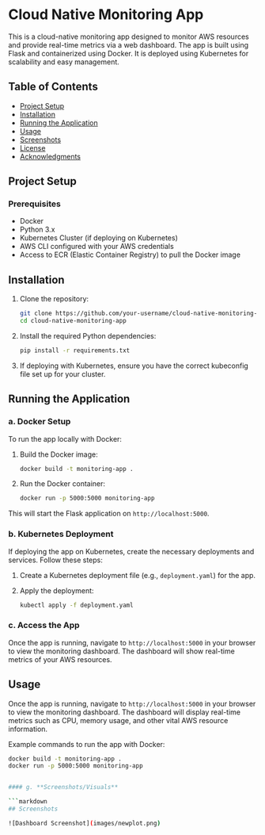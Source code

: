 # Cloud Native Monitoring App

This is a cloud-native monitoring app designed to monitor AWS resources and provide real-time metrics via a web dashboard. The app is built using Flask and containerized using Docker. It is deployed using Kubernetes for scalability and easy management.

## Table of Contents
- [Project Setup](#project-setup)
- [Installation](#installation)
- [Running the Application](#running-the-application)
- [Usage](#usage)
- [Screenshots](#screenshots)
- [License](#license)
- [Acknowledgments](#acknowledgments)

## Project Setup

### Prerequisites

- Docker
- Python 3.x
- Kubernetes Cluster (if deploying on Kubernetes)
- AWS CLI configured with your AWS credentials
- Access to ECR (Elastic Container Registry) to pull the Docker image

## Installation

1. Clone the repository:

    ```bash
    git clone https://github.com/your-username/cloud-native-monitoring-app.git
    cd cloud-native-monitoring-app
    ```

2. Install the required Python dependencies:

    ```bash
    pip install -r requirements.txt
    ```

3. If deploying with Kubernetes, ensure you have the correct kubeconfig file set up for your cluster.

## Running the Application

### a. **Docker Setup**

To run the app locally with Docker:

1. Build the Docker image:

    ```bash
    docker build -t monitoring-app .
    ```

2. Run the Docker container:

    ```bash
    docker run -p 5000:5000 monitoring-app
    ```

This will start the Flask application on `http://localhost:5000`.

### b. **Kubernetes Deployment**

If deploying the app on Kubernetes, create the necessary deployments and services. Follow these steps:

1. Create a Kubernetes deployment file (e.g., `deployment.yaml`) for the app.
2. Apply the deployment:

    ```bash
    kubectl apply -f deployment.yaml
    ```

### c. **Access the App**

Once the app is running, navigate to `http://localhost:5000` in your browser to view the monitoring dashboard. The dashboard will show real-time metrics of your AWS resources.

## Usage

Once the app is running, navigate to `http://localhost:5000` in your browser to view the monitoring dashboard. The dashboard will display real-time metrics such as CPU, memory usage, and other vital AWS resource information.

Example commands to run the app with Docker:

```bash
docker build -t monitoring-app .
docker run -p 5000:5000 monitoring-app


#### g. **Screenshots/Visuals**

```markdown
## Screenshots

![Dashboard Screenshot](images/newplot.png)


